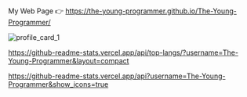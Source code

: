 My Web Page 👉 https://the-young-programmer.github.io/The-Young-Programmer/

<!--
**The-Young-Programmer/The-Young-Programmer** is a ✨ _special_ ✨ repository because its `README.md` (this file) appears on your GitHub profile.

Here are some ideas to get you started: 

- 🔭 I’m currently working on ...
- 🌱 I’m currently learning ...
- 👯 I’m looking to collaborate on ...
- 🤔 I’m looking for help with ...
- 💬 Ask me about ...
- 📫 How to reach me: ...
- 😄 Pronouns: ...
- ⚡ Fun fact: ...
-->




![profile_card_1](https://user-images.githubusercontent.com/79866006/137822173-f8470208-a579-412d-8851-af8d8547107b.jpg)



https://github-readme-stats.vercel.app/api/top-langs/?username=The-Young-Programmer&layout=compact


https://github-readme-stats.vercel.app/api?username=The-Young-Programmer&show_icons=true
